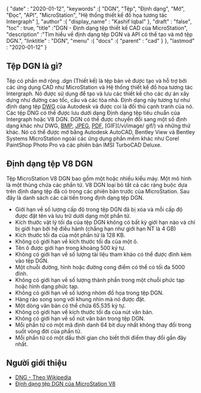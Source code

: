 {
  "date" : "2020-01-12",
  "keywords" :[ "DGN", "Tệp", "Định dạng", "Mở", "Đọc", "API", "MicroStation", "Hệ thống thiết kế đồ họa tương tác Intergraph" ],
  "author" :{
    "display_name" : "Kashif Iqbal"
},
  "draft" : "false",
  "toc" : true,
  "title" :"DGN - Định dạng tệp thiết kế CAD của MicroStation",
  "description" :"Tìm hiểu về định dạng tệp DGN và API có thể tạo và mở tệp DGN.",
  "linktitle" : "DGN",
  "menu" :{
    "docs" :{
      "parent" : "cad"
}
},
  "lastmod" : "2020-01-12"
}

## Tệp DGN là gì?

Tệp có phần mở rộng .dgn (Thiết kế) là tệp bản vẽ được tạo và hỗ trợ bởi các ứng dụng CAD như MicroStation và Hệ thống thiết kế đồ họa tương tác Intergraph. Nó được sử dụng để tạo và lưu các thiết kế cho các dự án xây dựng như đường cao tốc, cầu và các tòa nhà. Định dạng này tương tự như định dạng tệp [DWG](/vi/cad/dwg/) của Autodesk và được coi là đối thủ cạnh tranh của nó. Các tệp DNG có thể được lưu dưới dạng Định dạng tệp tiêu chuẩn của Intergraph hoặc V8 DGN. DGN có thể được chuyển đổi sang một số định dạng khác như DWG, [BMP](/vi/image/bmp/), [JPEG](/vi/image/jpeg/), [PDF](/vi/pdf/), [GIF](/vi/image/ gif/) và những thứ khác. Nó có thể được mở bằng Autodesk AutoCAD, Bentley View và Bentley Systems MicroStation ngoài các ứng dụng phần mềm khác như Corel PaintShop Photo Pro và các phiên bản IMSI TurboCAD Deluxe.

## Định dạng tệp V8 DGN

Tệp MicroStation V8 DGN bao gồm một hoặc nhiều kiểu máy. Một mô hình là một thùng chứa các phần tử. V8 DGN loại bỏ tất cả các ràng buộc dựa trên định dạng tệp đã có trong các phiên bản trước của MicroStation. Sau đây là danh sách các cải tiến trong định dạng tệp DGN.

* Giới hạn về số lượng cấp độ trong tệp DGN đã bị xóa và mỗi cấp độ được đặt tên và lưu trữ dưới dạng một phần tử.
* Kích thước vật lý tối đa của tệp DGN không có bất kỳ giới hạn nào và chỉ bị giới hạn bởi hệ điều hành (chẳng hạn như giới hạn NT là 4 GB)
* Kích thước tối đa của một phần tử là 128 KB.
* Không có giới hạn về kích thước tối đa của một ô.
* Tên ô được giới hạn trong khoảng 500 ký tự.
* Không có giới hạn về số lượng tài liệu tham khảo có thể được đính kèm vào tệp DGN.
* Một chuỗi đường, hình hoặc đường cong điểm có thể có tối đa 5000 đỉnh.
* Không có giới hạn về số lượng thành phần trong một chuỗi phức tạp hoặc hình dạng phức tạp.
* Không có giới hạn về số lượng nhóm đồ họa trong tệp DGN.
* Hàng rào song song với khung nhìn mà nó được đặt.
* Một dòng văn bản có thể chứa 65.535 ký tự.
* Không có giới hạn về kích thước tối đa của nút văn bản.
* Không có giới hạn về số nút văn bản trong tệp DGN.
* Mỗi phần tử có một mã định danh 64 bit duy nhất không thay đổi trong suốt vòng đời của phần tử.
* Mỗi phần tử có một dấu thời gian cho biết thời điểm thay đổi gần đây nhất.

## Người giới thiệu

* [DNG - Theo Wikipedia](https://en.wikipedia.org/wiki/DGN)
* [Định dạng tệp DGN của MicroStation V8](https://web.archive.org/web/20120713013730/http://docs.bentley.com/ko/MicroStation/ustnhelp47.html)


